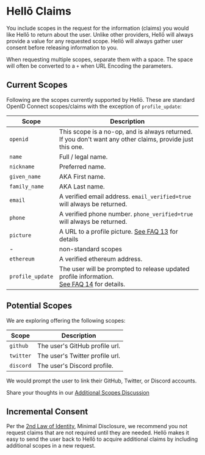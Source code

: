 # Hellō Claims

You include scopes in the request for the information (claims) you would like Hellō to return about the user. Unlike other providers, Hellō will always provide a value for any requested scope. Hellō will always gather user consent before releasing information to you. 

When requesting multiple scopes, separate them with a space. The space will often be converted to a `+` when URL Encoding the parameters.


## Current Scopes

Following are the scopes currently supported by Hellō. These are standard OpenID Connect scopes/claims with the exception of `profile_update`:

|Scope|Description|
|---|---|
|`openid`|This scope is a no-op, and is always returned.<br>If you don't want any other claims, provide just this one.|
|`name`|Full / legal name.|
|`nickname`|Preferred name.|
|`given_name`|AKA First name.|
|`family_name`|AKA Last name.|
|`email`|A verified email address. `email_verified=true` will always be returned.|
|`phone`|A verified phone number. `phone_verified=true` will always be returned.|
|`picture`|A URL to a profile picture. [See FAQ 13](/faqs/#_13-what-can-i-do-with-the-picture-url-i-receive) for details|
| - | non-standard scopes |
| `ethereum`|A verified ethereum address.|
|`profile_update`|The user will be prompted to release updated profile information.<br> [See FAQ 14](/faqs/#_14-how-can-users-update-the-profile-information-i-received-from-hello-for-example-the-user-wants-to-change-their-profile-picture-or-email) for details.|

## Potential Scopes

We are exploring offering the following scopes:

|Scope|Description|
|---|---|
|`github`|The user's GitHub profile url.|
|`twitter`|The user's Twitter profile url.|
|`discord` |The user's Discord profile.|

We would prompt the user to link their GitHub, Twitter, or Discord accounts.

Share your thoughts in our [Additional Scopes Discussion](https://github.com/hellocoop/hello.dev/discussions/4)

## Incremental Consent

Per the [2nd Law of Identity](https://www.identityblog.com/?p=352), Minimal Disclosure, we recommend you not request claims that are not required until they are needed. Hellō makes it easy to send the user back to Hellō to acquire additional claims by including additional scopes in a new request.
